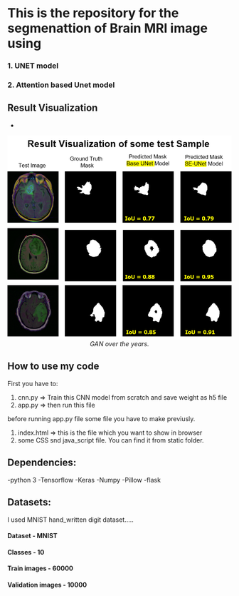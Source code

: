 # This is the repository for the segmenattion of Brain MRI image using 
### 1. UNET model 
### 2. Attention based Unet model

## Result Visualization
+ 
<p align="center">
  <img src="Graph/result.png"><br/>
  <i>GAN over the years.</i>
</p>

## How to use my code
First you have to:
1. cnn.py  => Train this CNN model from scratch and save weight as h5 file
2. app.py => then run this file 

before running app.py file some file you have to make previusly. 
1. index.html => this is the file which you want to show in browser
2. some CSS snd java_script file. You can find it from static folder.

## Dependencies:
-python 3
-Tensorflow
-Keras
-Numpy
-Pillow
-flask

## Datasets:
I used MNIST hand_written digit dataset.....

#### Dataset - MNIST
#### Classes - 10
#### Train images	- 60000
#### Validation images - 10000
			
